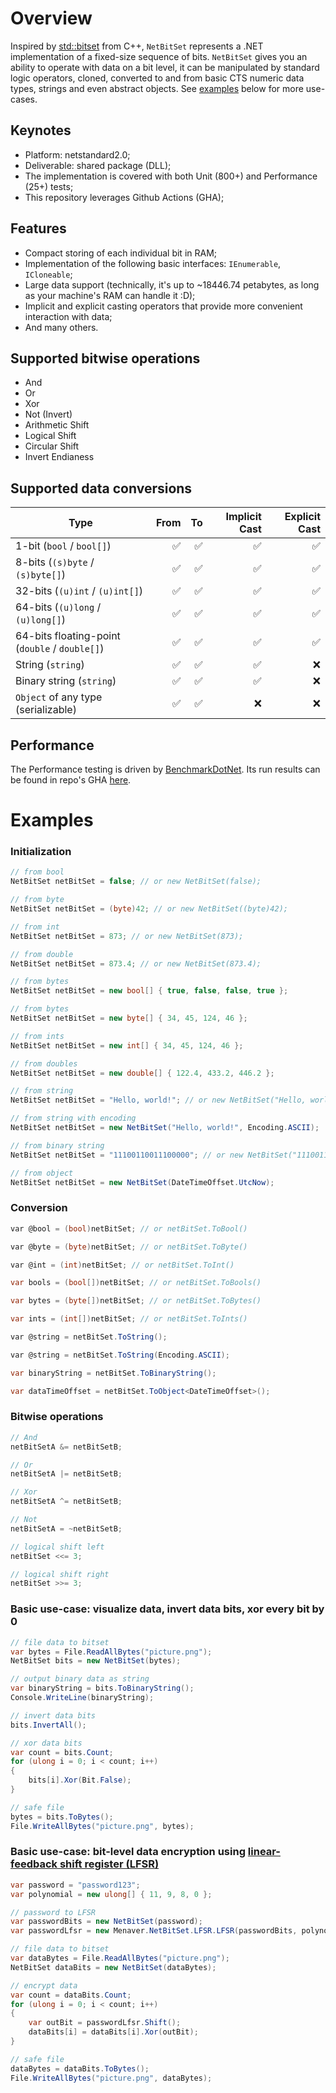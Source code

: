 # Overview <a name="overview"></a>

Inspired by [std::bitset](https://en.cppreference.com/w/cpp/utility/bitset) from C++, `NetBitSet` represents a .NET implementation of a fixed-size sequence of bits. 
`NetBitSet` gives you an ability to operate with data on a bit level, it can be manipulated by standard logic operators, cloned, converted to and from basic CTS numeric data types, strings and even abstract objects. 
See [examples](#examples) below for more use-cases.

## Keynotes
- Platform: netstandard2.0;
- Deliverable: shared package (DLL);
- The implementation is covered with both Unit (800+) and Performance (25+) tests;
- This repository leverages Github Actions (GHA);

## Features
- Compact storing of each individual bit in RAM;
- Implementation of the following basic interfaces: `IEnumerable`, `ICloneable`;
- Large data support (technically, it's up to ~18446.74 petabytes, as long as your machine's RAM can handle it :D);
- Implicit and explicit casting operators that provide more convenient interaction with data;
- And many others.

## Supported bitwise operations
- And
- Or
- Xor
- Not (Invert)
- Arithmetic Shift
- Logical Shift
- Circular Shift
- Invert Endianess

## Supported data conversions

| Type                                   		| From | To | Implicit Cast | Explicit Cast |
|-----------------------------------------------|-----:| --:|--------------:|--------------:|
| 1-bit (`bool` / `bool[]`)							|  ✅  | ✅ |       ✅      |       ✅       |
| 8-bits (`(s)byte` / `(s)byte[]`)					|  ✅  | ✅ |       ✅      |       ✅       |
| 32-bits (`(u)int` / `(u)int[]`)					|  ✅  | ✅ |       ✅      |       ✅       |
| 64-bits (`(u)long` / `(u)long[]`)					|  ✅  | ✅ |       ✅      |       ✅       |
| 64-bits floating-point (`double` / `double[]`)	|  ✅  | ✅ |       ✅      |       ✅       |
| String (`string`)								|  ✅  | ✅ |       ✅      |       ❌       |
| Binary string (`string`)						|  ✅  | ✅ |       ✅      |       ❌       |
| `Object` of any type (serializable)				|  ✅  | ✅ |       ❌      |       ❌       |

## Performance

The Performance testing is driven by [BenchmarkDotNet](https://github.com/dotnet/BenchmarkDotNet).
Its run results can be found in repo's GHA [here](https://github.com/Menaver/menaver.netbitset/actions/workflows/run-perf-tests.yml).

# Examples <a name="examples"></a>

### Initialization

```cs
// from bool
NetBitSet netBitSet = false; // or new NetBitSet(false);

// from byte
NetBitSet netBitSet = (byte)42; // or new NetBitSet((byte)42);

// from int
NetBitSet netBitSet = 873; // or new NetBitSet(873);

// from double
NetBitSet netBitSet = 873.4; // or new NetBitSet(873.4);

// from bytes
NetBitSet netBitSet = new bool[] { true, false, false, true };

// from bytes
NetBitSet netBitSet = new byte[] { 34, 45, 124, 46 };

// from ints
NetBitSet netBitSet = new int[] { 34, 45, 124, 46 };

// from doubles
NetBitSet netBitSet = new double[] { 122.4, 433.2, 446.2 };

// from string
NetBitSet netBitSet = "Hello, world!"; // or new NetBitSet("Hello, world!");

// from string with encoding
NetBitSet netBitSet = new NetBitSet("Hello, world!", Encoding.ASCII);

// from binary string
NetBitSet netBitSet = "11100110011100000"; // or new NetBitSet("11100110011100000");

// from object
NetBitSet netBitSet = new NetBitSet(DateTimeOffset.UtcNow);
```

### Conversion

```cs
var @bool = (bool)netBitSet; // or netBitSet.ToBool()

var @byte = (byte)netBitSet; // or netBitSet.ToByte()

var @int = (int)netBitSet; // or netBitSet.ToInt()

var bools = (bool[])netBitSet; // or netBitSet.ToBools()

var bytes = (byte[])netBitSet; // or netBitSet.ToBytes()

var ints = (int[])netBitSet; // or netBitSet.ToInts()

var @string = netBitSet.ToString();

var @string = netBitSet.ToString(Encoding.ASCII);

var binaryString = netBitSet.ToBinaryString();

var dataTimeOffset = netBitSet.ToObject<DateTimeOffset>();
```

### Bitwise operations

```cs
// And
netBitSetA &= netBitSetB;

// Or
netBitSetA |= netBitSetB;

// Xor
netBitSetA ^= netBitSetB;

// Not
netBitSetA = ~netBitSetB;

// logical shift left
netBitSet <<= 3;

// logical shift right
netBitSet >>= 3;
```

### Basic use-case: visualize data, invert data bits, xor every bit by 0

```cs
// file data to bitset
var bytes = File.ReadAllBytes("picture.png");
NetBitSet bits = new NetBitSet(bytes);

// output binary data as string
var binaryString = bits.ToBinaryString();
Console.WriteLine(binaryString);

// invert data bits
bits.InvertAll();

// xor data bits
var count = bits.Count;
for (ulong i = 0; i < count; i++)
{
	bits[i].Xor(Bit.False);
}

// safe file
bytes = bits.ToBytes();
File.WriteAllBytes("picture.png", bytes);
```

### Basic use-case: bit-level data encryption using [linear-feedback shift register (LFSR)](https://en.wikipedia.org/wiki/Linear-feedback_shift_register)

```cs
var password = "password123";
var polynomial = new ulong[] { 11, 9, 8, 0 };

// password to LFSR
var passwordBits = new NetBitSet(password);
var passwordLfsr = new Menaver.NetBitSet.LFSR.LFSR(passwordBits, polynomial);

// file data to bitset
var dataBytes = File.ReadAllBytes("picture.png");
NetBitSet dataBits = new NetBitSet(dataBytes);

// encrypt data
var count = dataBits.Count;
for (ulong i = 0; i < count; i++)
{
	var outBit = passwordLfsr.Shift();
	dataBits[i] = dataBits[i].Xor(outBit);
}

// safe file
dataBytes = dataBits.ToBytes();
File.WriteAllBytes("picture.png", dataBytes);
```
